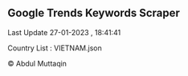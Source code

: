 

## Google Trends Keywords Scraper 
 
Last Update 27-01-2023 , 18:41:41

Country List :
VIETNAM.json



© Abdul Muttaqin 
